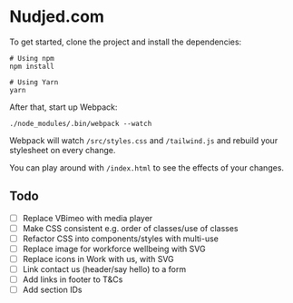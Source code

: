 # Nudjed.com

To get started, clone the project and install the dependencies:

```
# Using npm
npm install

# Using Yarn
yarn
```

After that, start up Webpack:

```
./node_modules/.bin/webpack --watch
```

Webpack will watch `/src/styles.css` and `/tailwind.js` and rebuild your stylesheet on every change.

You can play around with `/index.html` to see the effects of your changes.

## Todo

- [ ] Replace VBimeo with media player
- [ ] Make CSS consistent e.g. order of classes/use of classes
- [ ] Refactor CSS into components/styles with multi-use
- [ ] Replace image for workforce wellbeing with SVG
- [ ] Replace icons in Work with us, with SVG
- [ ] Link contact us (header/say hello) to a form
- [ ] Add links in footer to T&Cs
- [ ] Add section IDs